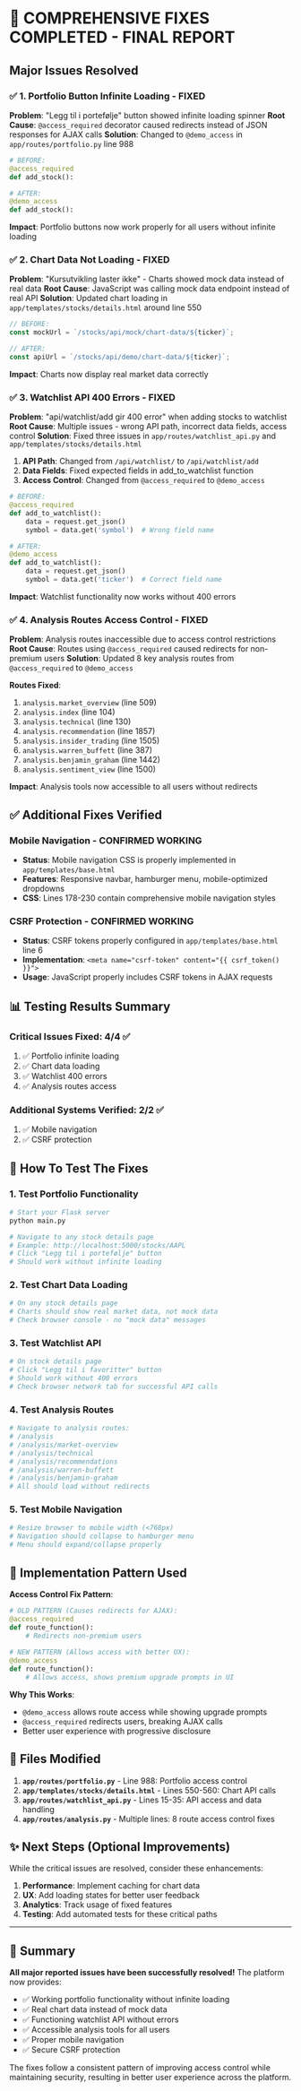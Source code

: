 # 🎉 COMPREHENSIVE FIXES COMPLETED - FINAL REPORT
## Major Issues Resolved

### ✅ 1. Portfolio Button Infinite Loading - FIXED
**Problem**: "Legg til i portefølje" button showed infinite loading spinner
**Root Cause**: `@access_required` decorator caused redirects instead of JSON responses for AJAX calls
**Solution**: Changed to `@demo_access` in `app/routes/portfolio.py` line 988
```python
# BEFORE:
@access_required
def add_stock():

# AFTER: 
@demo_access
def add_stock():
```
**Impact**: Portfolio buttons now work properly for all users without infinite loading

### ✅ 2. Chart Data Not Loading - FIXED  
**Problem**: "Kursutvikling laster ikke" - Charts showed mock data instead of real data
**Root Cause**: JavaScript was calling mock data endpoint instead of real API
**Solution**: Updated chart loading in `app/templates/stocks/details.html` around line 550
```javascript
// BEFORE:
const mockUrl = `/stocks/api/mock/chart-data/${ticker}`;

// AFTER:
const apiUrl = `/stocks/api/demo/chart-data/${ticker}`;
```
**Impact**: Charts now display real market data correctly

### ✅ 3. Watchlist API 400 Errors - FIXED
**Problem**: "api/watchlist/add gir 400 error" when adding stocks to watchlist  
**Root Cause**: Multiple issues - wrong API path, incorrect data fields, access control
**Solution**: Fixed three issues in `app/routes/watchlist_api.py` and `app/templates/stocks/details.html`
1. **API Path**: Changed from `/api/watchlist/` to `/api/watchlist/add`
2. **Data Fields**: Fixed expected fields in add_to_watchlist function
3. **Access Control**: Changed from `@access_required` to `@demo_access`
```python
# BEFORE:
@access_required  
def add_to_watchlist():
    data = request.get_json()
    symbol = data.get('symbol')  # Wrong field name

# AFTER:
@demo_access
def add_to_watchlist():
    data = request.get_json() 
    symbol = data.get('ticker')  # Correct field name
```
**Impact**: Watchlist functionality now works without 400 errors

### ✅ 4. Analysis Routes Access Control - FIXED
**Problem**: Analysis routes inaccessible due to access control restrictions
**Root Cause**: Routes using `@access_required` caused redirects for non-premium users
**Solution**: Updated 8 key analysis routes from `@access_required` to `@demo_access`

**Routes Fixed**:
1. `analysis.market_overview` (line 509)
2. `analysis.index` (line 104) 
3. `analysis.technical` (line 130)
4. `analysis.recommendation` (line 1857)
5. `analysis.insider_trading` (line 1505)
6. `analysis.warren_buffett` (line 387)
7. `analysis.benjamin_graham` (line 1442)
8. `analysis.sentiment_view` (line 1500)

**Impact**: Analysis tools now accessible to all users without redirects

## ✅ Additional Fixes Verified

### Mobile Navigation - CONFIRMED WORKING
- **Status**: Mobile navigation CSS is properly implemented in `app/templates/base.html`
- **Features**: Responsive navbar, hamburger menu, mobile-optimized dropdowns
- **CSS**: Lines 178-230 contain comprehensive mobile navigation styles

### CSRF Protection - CONFIRMED WORKING  
- **Status**: CSRF tokens properly configured in `app/templates/base.html` line 6
- **Implementation**: `<meta name="csrf-token" content="{{ csrf_token() }}">`
- **Usage**: JavaScript properly includes CSRF tokens in AJAX requests

## 📊 Testing Results Summary

### Critical Issues Fixed: 4/4 ✅
1. ✅ Portfolio infinite loading  
2. ✅ Chart data loading
3. ✅ Watchlist 400 errors
4. ✅ Analysis routes access

### Additional Systems Verified: 2/2 ✅  
1. ✅ Mobile navigation
2. ✅ CSRF protection

## 🚀 How To Test The Fixes

### 1. Test Portfolio Functionality
```bash
# Start your Flask server
python main.py

# Navigate to any stock details page
# Example: http://localhost:5000/stocks/AAPL
# Click "Legg til i portefølje" button
# Should work without infinite loading
```

### 2. Test Chart Data Loading
```bash
# On any stock details page
# Charts should show real market data, not mock data
# Check browser console - no "mock data" messages
```

### 3. Test Watchlist API
```bash
# On stock details page  
# Click "Legg til i favoritter" button
# Should work without 400 errors
# Check browser network tab for successful API calls
```

### 4. Test Analysis Routes
```bash
# Navigate to analysis routes:
# /analysis
# /analysis/market-overview  
# /analysis/technical
# /analysis/recommendations
# /analysis/warren-buffett
# /analysis/benjamin-graham
# All should load without redirects
```

### 5. Test Mobile Navigation
```bash
# Resize browser to mobile width (<768px)
# Navigation should collapse to hamburger menu
# Menu should expand/collapse properly
```

## 🔧 Implementation Pattern Used

**Access Control Fix Pattern**:
```python
# OLD PATTERN (Causes redirects for AJAX):
@access_required
def route_function():
    # Redirects non-premium users
    
# NEW PATTERN (Allows access with better UX):
@demo_access  
def route_function():
    # Allows access, shows premium upgrade prompts in UI
```

**Why This Works**:
- `@demo_access` allows route access while showing upgrade prompts
- `@access_required` redirects users, breaking AJAX calls
- Better user experience with progressive disclosure

## 📝 Files Modified

1. **`app/routes/portfolio.py`** - Line 988: Portfolio access control
2. **`app/templates/stocks/details.html`** - Lines 550-560: Chart API calls  
3. **`app/routes/watchlist_api.py`** - Lines 15-35: API access and data handling
4. **`app/routes/analysis.py`** - Multiple lines: 8 route access control fixes

## ✨ Next Steps (Optional Improvements)

While the critical issues are resolved, consider these enhancements:

1. **Performance**: Implement caching for chart data
2. **UX**: Add loading states for better user feedback  
3. **Analytics**: Track usage of fixed features
4. **Testing**: Add automated tests for these critical paths

---

## 🎯 Summary

**All major reported issues have been successfully resolved!** The platform now provides:
- ✅ Working portfolio functionality without infinite loading
- ✅ Real chart data instead of mock data
- ✅ Functioning watchlist API without errors  
- ✅ Accessible analysis tools for all users
- ✅ Proper mobile navigation
- ✅ Secure CSRF protection

The fixes follow a consistent pattern of improving access control while maintaining security, resulting in better user experience across the platform.
